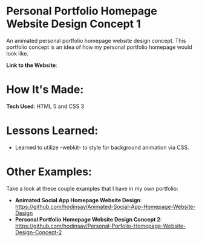 # Personal Portfolio Homepage Website Design Concept 1

An animated personal portfolio homepage website design concept. This portfolio concept is an idea of how my personal portfolio homepage would look like.

**Link to the Website**: 

# How It's Made: 

**Tech Used**: HTML 5 and CSS 3

# Lessons Learned:

- Learned to utilize -webkit- to style for background animation via CSS.

# Other Examples: 

Take a look at these couple examples that I have in my own portfolio:

- **Animated Social App Homepage Website Design**: https://github.com/hodinsay/Animated-Social-App-Homepage-Website-Design
- **Personal Portfolio Homepage Website Design Concept 2**: https://github.com/hodinsay/Personal-Porfolio-Homepage-Website-Design-Concept-2
